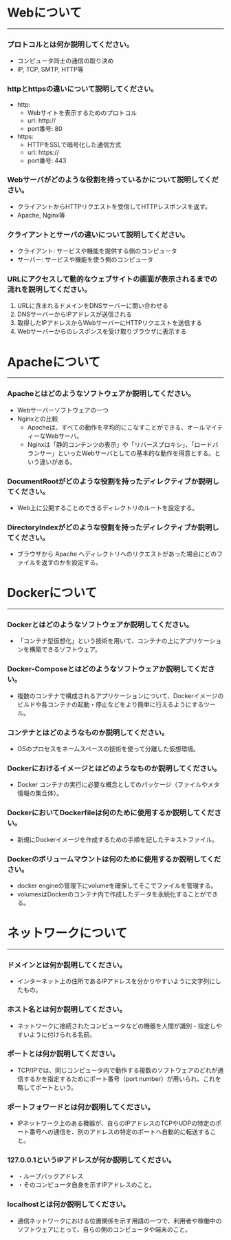 # Webについて
---
### プロトコルとは何か説明してください。
- コンピュータ同士の通信の取り決め
- IP, TCP, SMTP, HTTP等

### httpとhttpsの違いについて説明してください。
- http: 
  - Webサイトを表示するためのプロトコル
  - url: http://
  - port番号: 80
- https:
  - HTTPをSSLで暗号化した通信方式
  - url: https://
  - port番号: 443

### Webサーバがどのような役割を持っているかについて説明してください。
- クライアントからHTTPリクエストを受信してHTTPレスポンスを返す。
- Apache, Nginx等

### クライアントとサーバの違いについて説明してください。
- クライアント: サービスや機能を提供する側のコンピュータ
- サーバー: サービスや機能を使う側のコンピュータ

### URLにアクセスして動的なウェブサイトの画面が表示されるまでの流れを説明してください。
1. URLに含まれるドメインをDNSサーバーに問い合わせる
2. DNSサーバーからIPアドレスが送信される
3. 取得したIPアドレスからWebサーバーにHTTPリクエストを送信する
4. Webサーバーからのレスポンスを受け取りブラウザに表示する



# Apacheについて
---
### Apacheとはどのようなソフトウェアか説明してください。
- Webサーバーソフトウェアの一つ
- Nginxとの比較
  - Apacheは、すべての動作を平均的にこなすことができる、オールマイティーなWebサーバ。
  - Nginxは「静的コンテンツの表示」や「リバースプロキシ」、「ロードバランサー」といったWebサーバとしての基本的な動作を得意とする。という違いがある。


### DocumentRootがどのような役割を持ったディレクティブか説明してください。
- Web上に公開することのできるディレクトリのルートを設定する。



### DirectoryIndexがどのような役割を持ったディレクティブか説明してください。
- ブラウザから Apache へディレクトリへのリクエストがあった場合にどのファイルを返すのかを設定する。




# Dockerについて
---
### Dockerとはどのようなソフトウェアか説明してください。
- 「コンテナ型仮想化」という技術を用いて、コンテナの上にアプリケーションを構築できるソフトウェア。


### Docker-Composeとはどのようなソフトウェアか説明してください。
- 複数のコンテナで構成されるアプリケーションについて、Dockerイメージのビルドや各コンテナの起動・停止などをより簡単に行えるようにするツール。


### コンテナとはどのようなものか説明してください。
- OSのプロセスをネームスペースの技術を使って分離した仮想環境。


### Dockerにおけるイメージとはどのようなものか説明してください。
- Docker コンテナの実行に必要な概念としてのパッケージ（ファイルやメタ情報の集合体）。


### DockerにおいてDockerfileは何のために使用するか説明してください。
- 新規にDockerイメージを作成するための手順を記したテキストファイル。


### Dockerのボリュームマウントは何のために使用するか説明してください。
- docker engineの管理下にvolumeを確保してそこでファイルを管理する。
- volumesはDockerのコンテナ内で作成したデータを永続化することができる。


# ネットワークについて
---
### ドメインとは何か説明してください。
- インターネット上の住所であるIPアドレスを分かりやすいように文字列にしたもの。


### ホスト名とは何か説明してください。
- ネットワークに接続されたコンピュータなどの機器を人間が識別・指定しやすいように付けられる名前。


### ポートとは何か説明してください。
- TCP/IPでは、同じコンピュータ内で動作する複数のソフトウェアのどれが通信するかを指定するためにポート番号（port number）が用いられ、これを略してポートという。


### ポートフォワードとは何か説明してください。
- IPネットワーク上のある機器が、自らのIPアドレスのTCPやUDPの特定のポート番号への通信を、別のアドレスの特定のポートへ自動的に転送すること。


### 127.0.0.1というIPアドレスが何か説明してください。
- ・ループバックアドレス
- ・そのコンピュータ自身を示すIPアドレスのこと。


### localhostとは何か説明してください。
- 通信ネットワークにおける位置関係を示す用語の一つで、利用者や稼働中のソフトウェアにとって、自らの側のコンピュータや端末のこと。



